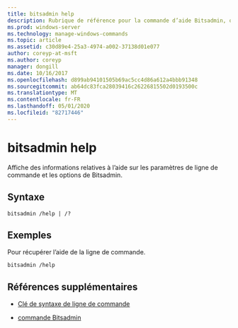 ```yaml
---
title: bitsadmin help
description: Rubrique de référence pour la commande d’aide Bitsadmin, qui affiche l’utilisation de la ligne de commande.
ms.prod: windows-server
ms.technology: manage-windows-commands
ms.topic: article
ms.assetid: c30d89e4-25a3-4974-a002-37138d01e077
author: coreyp-at-msft
ms.author: coreyp
manager: dongill
ms.date: 10/16/2017
ms.openlocfilehash: d899ab94101505b69ac5cc4d86a612a4bbb91348
ms.sourcegitcommit: ab64dc83fca28039416c26226815502d0193500c
ms.translationtype: MT
ms.contentlocale: fr-FR
ms.lasthandoff: 05/01/2020
ms.locfileid: "82717446"
---
```

# <a name="bitsadmin-help"></a>bitsadmin help

Affiche des informations relatives à l’aide sur les paramètres de ligne de commande et les options de Bitsadmin.

## <a name="syntax"></a>Syntaxe

```
bitsadmin /help | /?
```

## <a name="examples"></a>Exemples

Pour récupérer l’aide de la ligne de commande.

```
bitsadmin /help
```

## <a name="additional-references"></a>Références supplémentaires

- [Clé de syntaxe de ligne de commande](command-line-syntax-key.md)

- [commande Bitsadmin](bitsadmin.md)
